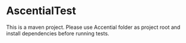 # AscentialTest

This is a maven project. Please use Accential folder as project root and install dependencies before running tests.
